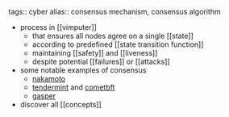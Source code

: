 tags:: cyber
alias:: consensus mechanism, consensus algorithm

- process in [[vimputer]]
	- that ensures all nodes agree on a single [[state]]
	- according to predefined [[state transition function]]
	- maintaining [[safety]] and [[liveness]]
	- despite potential [[failures]] or [[attacks]]
- some notable examples of consensus
	- [nakamoto](https://www.nervos.org/knowledge-base/what_is_nakamoto_consensus)
	- [tendermint](https://tendermint.com/) and [cometbft](https://cometbft.com/)
	- [gasper](https://ethereum.org/en/developers/docs/consensus-mechanisms/pos/gasper/)
- discover all [[concepts]]